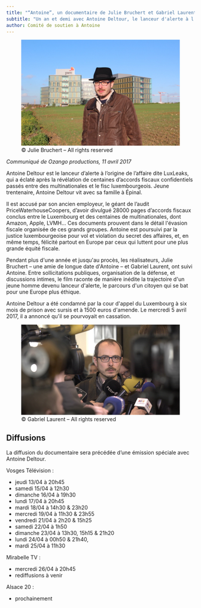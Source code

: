 ```yaml
---
title: "“Antoine”, un documentaire de Julie Bruchert et Gabriel Laurent"
subtitle: "Un an et demi avec Antoine Deltour, le lanceur d'alerte à l'origine de l'affaire LuxLeaks."
author: Comité de soutien à Antoine
---
```


<figure>
  <img src="/images/news/2017-04-12-antoine-pwc.jpg" alt="Antoine Deltour, debout dans un champ, chapeau sur la tête. Au fond, le bâtiment principal de pwc Luxembourg."/>
  <figcaption>&copy; Julie Bruchert – All rights reserved</figcaption>
</figure>

_Communiqué de Ozango productions, 11 avril 2017_

Antoine Deltour est le lanceur d’alerte à l’origine de l’affaire dite LuxLeaks, qui a éclaté après la révélation de centaines d’accords fiscaux confidentiels passés entre des multinationales et le fisc luxembourgeois. Jeune trentenaire, Antoine Deltour vit avec sa famille à Épinal.

Il est accusé par son ancien employeur, le géant de l’audit PriceWaterhouseCoopers, d’avoir divulgué 28000 pages d’accords fiscaux conclus entre le Luxembourg et des centaines de multinationales, dont Amazon, Apple, LVMH... Ces documents prouvent dans le détail l'évasion fiscale organisée de ces grands groupes. Antoine est poursuivi par la justice luxembourgeoise pour vol et violation du secret des affaires, et, en même temps, félicité partout en Europe par ceux qui luttent pour une plus grande équité fiscale.

Pendant plus d'une année et jusqu'au procès, les réalisateurs, Julie Bruchert – une amie de longue date d'Antoine – et Gabriel Laurent, ont suivi Antoine. Entre sollicitations publiques, organisation de la défense, et discussions intimes, le film raconte de manière inédite la trajectoire d'un jeune homme devenu lanceur d'alerte, le parcours d'un citoyen qui se bat pour une Europe plus éthique.

Antoine Deltour a été condamné par la cour d'appel du Luxembourg à six mois de prison avec sursis et à 1500 euros d'amende. Le mercredi 5 avril 2017, il a annoncé qu'il se pourvoyait en cassation.

<figure>
  <img src="/images/news/2017-04-12-antoine-micros.jpg" alt="Antoine Deltour, entouré de micros des journalistes"/>
  <figcaption>&copy; Gabriel Laurent – All rights reserved</figcaption>
</figure>

## Diffusions

La diffusion du documentaire sera précédée d’une émission spéciale avec Antoine Deltour.

Vosges Télévision :

- jeudi 13/04 à 20h45
- samedi 15/04 à 12h30
- dimanche 16/04 à 19h30
- lundi 17/04 à 20h45
- mardi 18/04 à 14h30 &amp; 23h20
- mercredi 19/04 à 11h30 &amp; 23h55
- vendredi 21/04 à 2h20 &amp; 15h25
- samedi 22/04 à 1h50
- dimanche 23/04 à 13h30, 15h15 &amp; 21h20
- lundi 24/04 à 00h50 &amp; 21h40,
- mardi 25/04 à 11h30

Mirabelle TV :

- mercredi 26/04 à 20h45
- rediffusions à venir

Alsace 20 :

- prochainement
